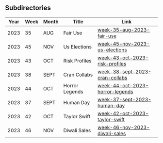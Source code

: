 ## Subdirectories

| Year | Week | Month | Title          | Link                                                                      |
| ---- | ---- | ----- | -------------- | ------------------------------------------------------------------------- |
| 2023 | 35   | AUG   | Fair Use       | [week-35-aug-2023-fair-use](./2023/week-35-aug-2023-fair-use)             |
| 2023 | 45   | NOV   | Us Elections   | [week-45-nov-2023-us-elections](./2023/week-45-nov-2023-us-elections)     |
| 2023 | 43   | OCT   | Risk Profiles  | [week-43-oct-2023-risk-profiles](./2023/week-43-oct-2023-risk-profiles)   |
| 2023 | 38   | SEPT  | Cran Collabs   | [week-38-sept-2023-cran-collabs](./2023/week-38-sept-2023-cran-collabs)   |
| 2023 | 44   | OCT   | Horror Legends | [week-44-oct-2023-horror-legends](./2023/week-44-oct-2023-horror-legends) |
| 2023 | 37   | SEPT  | Human Day      | [week-37-sept-2023-human-day](./2023/week-37-sept-2023-human-day)         |
| 2023 | 42   | OCT   | Taylor Swift   | [week-42-oct-2023-taylor-swift](./2023/week-42-oct-2023-taylor-swift)     |
| 2023 | 46   | NOV   | Diwali Sales   | [week-46-nov-2023-diwali-sales](./2023/week-46-nov-2023-diwali-sales)     |
